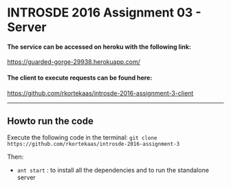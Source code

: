 INTROSDE 2016 Assignment 03 - Server
===============

#### The service can be accessed on heroku with the following link:
https://guarded-gorge-29938.herokuapp.com/


#### The client to execute requests can be found here:
https://github.com/rkortekaas/introsde-2016-assignment-3-client

----------

Howto run the code 
---------------------
Execute the following code in the terminal: ```git clone https://github.com/rkortekaas/introsde-2016-assignment-3```

Then:

 - ```ant start``` : to install all the dependencies and to run the standalone server




